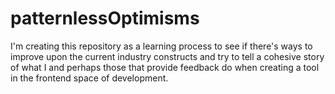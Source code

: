 # patternlessOptimisms
I'm creating this repository as a learning process to see if there's ways to improve upon the current industry constructs and try to tell a cohesive story of what I and perhaps those that provide feedback do when creating a tool in the frontend space of development.
